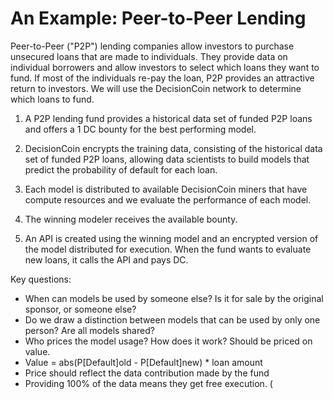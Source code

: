 # An Example: Peer-to-Peer Lending

Peer-to-Peer ("P2P") lending companies allow investors to purchase unsecured loans that are made to individuals. They provide data on individual borrowers and allow investors to select which loans they want to fund. If most of the individuals re-pay the loan, P2P provides an attractive return to investors. We will use the DecisionCoin network to determine which loans to fund. 

1. A P2P lending fund provides a historical data set of funded P2P loans and offers a 1 DC bounty for the best performing model.  

2. DecisionCoin encrypts the training data, consisting of the historical data set of funded P2P loans, allowing data scientists to build models that predict the probability of default for each loan. 

3. Each model is distributed to available DecisionCoin miners that have compute resources and we evaluate the performance of each model.  

4. The winning modeler receives the available bounty.   

5. An API is created using the winning model and an encrypted version of the model distributed for execution. When the fund wants to evaluate new loans, it calls the API and pays DC.  

Key questions:
* When can models be used by someone else? Is it for sale by the original sponsor, or someone else? 
* Do we draw a distinction between models that can be used by only one person? Are all models shared? 
* Who prices the model usage? How does it work? Should be priced on value. 
* Value = abs(P[Default]old - P[Default]new) * loan amount
* Price should reflect the data contribution made by the fund
* Providing 100% of the data means they get free execution. (

